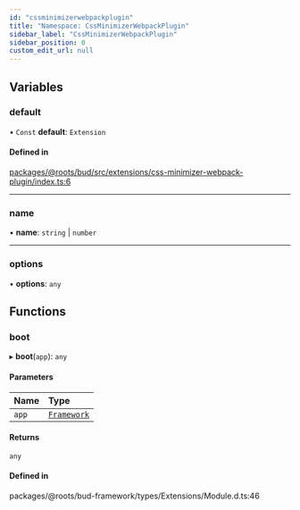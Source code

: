 ```yaml
---
id: "cssminimizerwebpackplugin"
title: "Namespace: CssMinimizerWebpackPlugin"
sidebar_label: "CssMinimizerWebpackPlugin"
sidebar_position: 0
custom_edit_url: null
---
```


## Variables

### default

• `Const` **default**: `Extension`

#### Defined in

[packages/@roots/bud/src/extensions/css-minimizer-webpack-plugin/index.ts:6](https://github.com/roots/bud/blob/ed066101/packages/@roots/bud/src/extensions/css-minimizer-webpack-plugin/index.ts#L6)

___

### name

• **name**: `string` \| `number`

___

### options

• **options**: `any`

## Functions

### boot

▸ **boot**(`app`): `any`

#### Parameters

| Name | Type |
| :------ | :------ |
| `app` | [`Framework`](../classes/framework.md) |

#### Returns

`any`

#### Defined in

packages/@roots/bud-framework/types/Extensions/Module.d.ts:46
